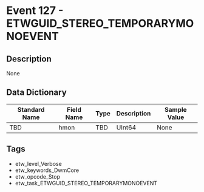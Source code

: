 # Event 127 - ETWGUID_STEREO_TEMPORARYMONOEVENT

## Description
None

## Data Dictionary
|Standard Name|Field Name|Type|Description|Sample Value|
|---|---|---|---|---|
|TBD|hmon|TBD|UInt64|None|None|

## Tags
* etw_level_Verbose
* etw_keywords_DwmCore
* etw_opcode_Stop
* etw_task_ETWGUID_STEREO_TEMPORARYMONOEVENT